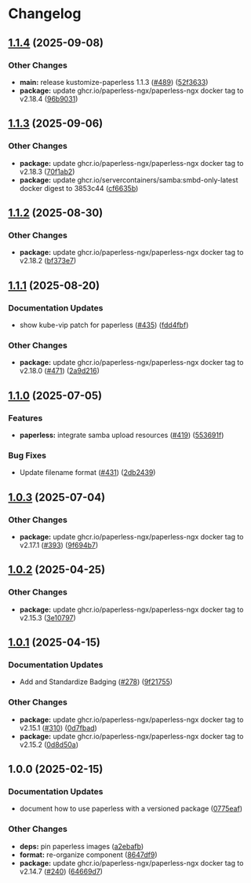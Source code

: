 # Changelog

## [1.1.4](https://github.com/marinatedconcrete/config/compare/kustomize-paperless@v1.1.3...kustomize-paperless@v1.1.4) (2025-09-08)


### Other Changes

* **main:** release kustomize-paperless 1.1.3 ([#489](https://github.com/marinatedconcrete/config/issues/489)) ([52f3633](https://github.com/marinatedconcrete/config/commit/52f3633235e7adaba1bd5b081d27033f663a0600))
* **package:** update ghcr.io/paperless-ngx/paperless-ngx docker tag to v2.18.4 ([96b9031](https://github.com/marinatedconcrete/config/commit/96b9031d4de0f660829f4f18c08ea56483a94c91))

## [1.1.3](https://github.com/marinatedconcrete/config/compare/kustomize-paperless@v1.1.2...kustomize-paperless@v1.1.3) (2025-09-06)


### Other Changes

* **package:** update ghcr.io/paperless-ngx/paperless-ngx docker tag to v2.18.3 ([70f1ab2](https://github.com/marinatedconcrete/config/commit/70f1ab2669027c1de8284c34f54bfb029a889dec))
* **package:** update ghcr.io/servercontainers/samba:smbd-only-latest docker digest to 3853c44 ([cf6635b](https://github.com/marinatedconcrete/config/commit/cf6635b53bd24217d960c16bbab1330cf5c43c94))

## [1.1.2](https://github.com/marinatedconcrete/config/compare/kustomize-paperless@v1.1.1...kustomize-paperless@v1.1.2) (2025-08-30)


### Other Changes

* **package:** update ghcr.io/paperless-ngx/paperless-ngx docker tag to v2.18.2 ([bf373e7](https://github.com/marinatedconcrete/config/commit/bf373e7d545b793e8edeb2940da81cde27610697))

## [1.1.1](https://github.com/marinatedconcrete/config/compare/kustomize-paperless@v1.1.0...kustomize-paperless@v1.1.1) (2025-08-20)


### Documentation Updates

* show kube-vip patch for paperless ([#435](https://github.com/marinatedconcrete/config/issues/435)) ([fdd4fbf](https://github.com/marinatedconcrete/config/commit/fdd4fbf113b6bfa423a32e291659bdab77f9e38e))


### Other Changes

* **package:** update ghcr.io/paperless-ngx/paperless-ngx docker tag to v2.18.0 ([#471](https://github.com/marinatedconcrete/config/issues/471)) ([2a9d216](https://github.com/marinatedconcrete/config/commit/2a9d216cefe2eb530c9952c7817f04f5d28af00f))

## [1.1.0](https://github.com/marinatedconcrete/config/compare/kustomize-paperless@v1.0.3...kustomize-paperless@v1.1.0) (2025-07-05)


### Features

* **paperless:** integrate samba upload resources ([#419](https://github.com/marinatedconcrete/config/issues/419)) ([553691f](https://github.com/marinatedconcrete/config/commit/553691fc8629d4a90024e75445e40138805a7b02))


### Bug Fixes

* Update filename format ([#431](https://github.com/marinatedconcrete/config/issues/431)) ([2db2439](https://github.com/marinatedconcrete/config/commit/2db2439e9bf2fb38f1eb53baf1ba225d22b6033f))

## [1.0.3](https://github.com/marinatedconcrete/config/compare/kustomize-paperless@v1.0.2...kustomize-paperless@v1.0.3) (2025-07-04)


### Other Changes

* **package:** update ghcr.io/paperless-ngx/paperless-ngx docker tag to v2.17.1 ([#393](https://github.com/marinatedconcrete/config/issues/393)) ([9f694b7](https://github.com/marinatedconcrete/config/commit/9f694b7eb5d33642a74efc595536beeffa94e387))

## [1.0.2](https://github.com/marinatedconcrete/config/compare/kustomize-paperless@v1.0.1...kustomize-paperless@v1.0.2) (2025-04-25)


### Other Changes

* **package:** update ghcr.io/paperless-ngx/paperless-ngx docker tag to v2.15.3 ([3e10797](https://github.com/marinatedconcrete/config/commit/3e10797a4844ed991502664999436d35b50c6a88))

## [1.0.1](https://github.com/marinatedconcrete/config/compare/kustomize-paperless@v1.0.0...kustomize-paperless@v1.0.1) (2025-04-15)


### Documentation Updates

* Add and Standardize Badging ([#278](https://github.com/marinatedconcrete/config/issues/278)) ([9f21755](https://github.com/marinatedconcrete/config/commit/9f21755bdeaa287887215ca76586aa070d17656e))


### Other Changes

* **package:** update ghcr.io/paperless-ngx/paperless-ngx docker tag to v2.15.1 ([#310](https://github.com/marinatedconcrete/config/issues/310)) ([0d7fbad](https://github.com/marinatedconcrete/config/commit/0d7fbad9b812e31fee7a2c1e7aa2fce1b0d8e41c))
* **package:** update ghcr.io/paperless-ngx/paperless-ngx docker tag to v2.15.2 ([0d8d50a](https://github.com/marinatedconcrete/config/commit/0d8d50a62662d33d3973dcc325ec5ff3e11b00b4))

## 1.0.0 (2025-02-15)


### Documentation Updates

* document how to use paperless with a versioned package ([0775eaf](https://github.com/marinatedconcrete/config/commit/0775eaff36b7bc00ec721ba3987d5168d48f40fb))


### Other Changes

* **deps:** pin paperless images ([a2ebafb](https://github.com/marinatedconcrete/config/commit/a2ebafb7c0f564b03ba30c6696e0ca7d85f570c1))
* **format:** re-organize component ([8647df9](https://github.com/marinatedconcrete/config/commit/8647df9f91466470a96c7827aeefd7b92f4c9e9e))
* **package:** update ghcr.io/paperless-ngx/paperless-ngx docker tag to v2.14.7 ([#240](https://github.com/marinatedconcrete/config/issues/240)) ([64669d7](https://github.com/marinatedconcrete/config/commit/64669d777e50eebe8d277c1d15e12b609c9d808c))
